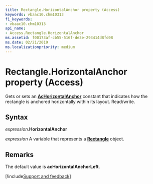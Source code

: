 ```yaml
---
title: Rectangle.HorizontalAnchor property (Access)
keywords: vbaac10.chm10313
f1_keywords:
- vbaac10.chm10313
api_name:
- Access.Rectangle.HorizontalAnchor
ms.assetid: f00173af-cb55-516f-de3e-293414d8fd08
ms.date: 02/21/2019
ms.localizationpriority: medium
---
```



# Rectangle.HorizontalAnchor property (Access)

Gets or sets an **[AcHorizontalAnchor](Access.AcHorizontalAnchor.md)** constant that indicates how the rectangle is anchored horizontally within its layout. Read/write.


## Syntax

_expression_.**HorizontalAnchor**

_expression_ A variable that represents a **[Rectangle](Access.Rectangle.md)** object.


## Remarks

The default value is **acHorizontalAnchorLeft**.


[!include[Support and feedback](~/includes/feedback-boilerplate.md)]